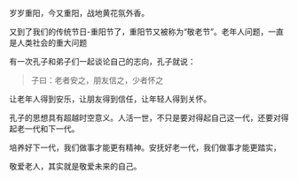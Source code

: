 岁岁重阳，今又重阳，战地黄花氛外香。

又到了我们的传统节日-重阳节了，重阳节又被称为“敬老节”。老年人问题，一直是人类社会的重大问题



有一次孔子和弟子们一起谈论自己的志向，孔子就说：

> 子曰：老者安之，朋友信之，少者怀之

让老年人得到安乐，让朋友得到信任，让年轻人得到关怀。

孔子的思想具有超越时空意义。人活一世，不只是要对得起自己这一代，还要对得起老一代和下一代。

培养好下一代，我们做事才能更有精神。安抚好老一代，我们做事才能更踏实，

敬爱老人，其实就是敬爱未来的自己。

